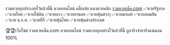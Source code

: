 รวมหวยทุกประเภทไว้แล้วที่นี่ หวยออนไลน์ คลิ๊กเล้ย
แทงหวยคลิก [รวมหวยเด็ด.com](http://xn--l3ca1bedyb5a5qtc.com/)
✅หวยรัฐบาล
✅หวยไทย
✅หวยใต้ดิน
✅หวยลาว
✅หวยฮานอย
✅หวยหุ้นต่างๆ
✅หวยมาเลย์
✅หวยออมสิน
✅หวย ธ.ก.ส.
✅หวยยี่กี
✅หวยหุ้นไทย
✅หวยหุ้นต่างประเทศ

🏆🏆เว็บไซต์ รวมหวยเด็ด.com หวยออนไลน์ รวมหวยทุกอย่างไว้แล้วที่นี่
ถูกจริงจ่ายจริงแน่นอน 100%
